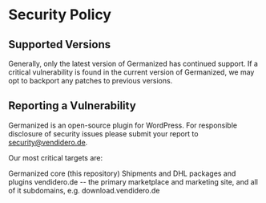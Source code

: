 # Security Policy

## Supported Versions

Generally, only the latest version of Germanized has continued support. If a critical vulnerability is found in the current version of Germanized, we may opt to backport any patches to previous versions.

## Reporting a Vulnerability

Germanized is an open-source plugin for WordPress. 
For responsible disclosure of security issues please submit your report to security@vendidero.de.

Our most critical targets are:

Germanized core (this repository)
Shipments and DHL packages and plugins
vendidero.de -- the primary marketplace and marketing site, and all of it subdomains, e.g. download.vendidero.de
